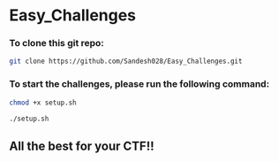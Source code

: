 # Easy_Challenges
### To clone this git repo:
```sh
git clone https://github.com/Sandesh028/Easy_Challenges.git
```


### To start the challenges, please run the following command: 
```sh
chmod +x setup.sh
```
```sh
./setup.sh
```

## All the best for your CTF!!
